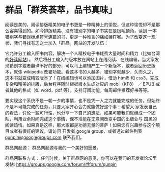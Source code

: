 ﻿群品「群英荟萃，品书真味」
=============
阅读是美的，阅读排版精美的电子书更是一种精神上的愉悦，但这种愉悦却不是那么容易得到的。如今排版精美、没有错别字的电子书实在是凤毛麟角，读到 一本错别字与错误标点符号连篇的书，更是一种难言的痛如鲠在喉。为了改变这一现状，我们寻找有志之士加入「群品」网站的开发队伍：

它允许分工输入图书内容，解决一个人精校电子书耗费大量时间和精力（比如台湾的[好读网站](http://www.haodoo.net/)）。 然后将分工输入的版本放在网站上在线阅读、在线编辑，当大家发现错别字或者翻译不好的部分，可以马上编辑产生一个新版本，或者返回历史版本，就像 wikipedia 改错功能。看这本书的人越多，错别字就越少，久而久之，这本书就变成精较版本了！在线编辑也可以添加图片，借助 html5 和 css3，完成复杂和精美的排版，后台程序随时根据版本生成对应的 mobi（KF8） ／ EPUB 或者其他的格式（如 word，pdf 等）。支持订阅功能，每周邮件推荐好书等等。

要实现这个系统不是一朝一夕的事情，也不是凭一人之力就能完成的任务，但始终不是不可能完成的任务，只要大家齐心合力就能做好这个事！希望大 家发表自己的看法，讨论一些可行性，也分享一下自己的想法，如果可能我们就组成一个团队，利用业余时间完成这个事情，保不准能在无意间改变中国的出版业与 国民的阅读热情。如果真是这样，那大家都是功德无量的菩萨！如果您有兴趣参与这个项目或者有很好的建议，请访问 开发者 google group，或者通过邮件列表 qunpin@googlegroups.com 联系我们。

群品网起源： 群品网起源与我的一个美好的愿景。

群品网联系方式： 任何时候，关于群品网的意见，你可以在我们的开发者论坛里发帖: https://groups.google.com/forum/#!forum/qunpin
